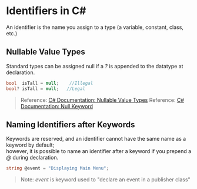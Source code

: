 # Identifiers in C#
An identifier is the name you assign to a type (a variable, constant, class, etc.)

## Nullable Value Types
Standard types can be assigned null if a _?_ is appended to the datatype at declaration.
```C#
bool  isTall = null;    //Illegal
bool? isTall = null;   //Legal
```
> Reference: [C# Documentation: Nullable Value Types](https://docs.microsoft.com/en-us/dotnet/csharp/language-reference/builtin-types/nullable-value-types)
> Reference: [C# Documentation: Null Keyword](https://docs.microsoft.com/en-us/dotnet/csharp/language-reference/keywords/null)

## Naming Identifiers after Keywords
Keywords are reserved, and an identifier cannot have the same name as a keyword by default; <br />
however, it is possible to name an identifier after a keyword if you prepend a _@_ during declaration.
```C#
string @event = "Displaying Main Menu";
```
> Note: _event_ is keyword used to "declare an event in a publisher class"
